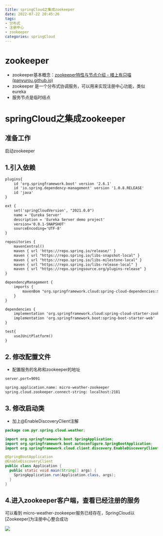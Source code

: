 ```yaml
---
title: springCloud之集成zookeeper
date: 2022-07-22 20:45:26
tags:
- 分布式
- 注册中心
- zookeeper
categories: springCloud
---
```


# zookeeper

- zookeeper基本概念：[zookeeper特性与节点介绍 - 楼上有只喵 (panyurou.github.io)](https://panyurou.github.io/2021/09/22/zookeeper特性与节点介绍/)
- zookeeper 是一个分布式协调服务，可以用来实现注册中心功能，类似eureka
- 服务节点是临时结点



# springCloud之集成zookeeper

## 准备工作

启动zookeeper

## 1.引入依赖

```xml
plugins{
	id 'org.springframework.boot' version '2.6.1'
	id 'io.spring.dependency-management' version '1.0.8.RELEASE'
	id 'java'
}

ext {
	set('springCloudVersion', "2021.0.0")
	name = 'Eureka Server'
	description = 'Eureka Server demo project'
	version='0.0.1-SNAPSHOT'
	sourceEncoding='UTF-8'
}

repositories {
	mavenCentral()
	maven { url 'https://repo.spring.io/release/' }
	maven { url "https://repo.spring.io/libs-snapshot-local" }
	maven { url "https://repo.spring.io/libs-milestone-local" }
	maven { url "https://repo.spring.io/libs-release-local" }
	maven { url "https://repo.springsource.org/plugins-release" }
}

dependencyManagement {
	imports {
		mavenBom "org.springframework.cloud:spring-cloud-dependencies:${springCloudVersion}"
	}
}

dependencies {
	implementation 'org.springframework.cloud:spring-cloud-starter-zookeeper-discovery'
	implementation 'org.springframework.boot:spring-boot-starter-web'
}

test{
	useJUnitPlatform()
}
```

## 2. 修改配置文件

- 配置服务的名称和zookeeper的地址

```xml
server.port=9091

spring.application.name: micro-weather-zookeeper
spring.cloud.zookeeper.connect-string: localhost:2181
```

## 3. 修改启动类

- 加上@EnableDiscoveryClient注解

```java
package com.pyr.spring.cloud.weather;

import org.springframework.boot.SpringApplication;
import org.springframework.boot.autoconfigure.SpringBootApplication;
import org.springframework.cloud.client.discovery.EnableDiscoveryClient;

@SpringBootApplication
@EnableDiscoveryClient
public class Application {
  public static void main(String[] args) {
    SpringApplication.run(Application.class, args);
  }
}

```



## 4.进入zookeeper客户端，查看已经注册的服务

可以看到 micro-weather-zookeeper服务已经存在，SpringCloud以[Zookeeper]为注册中心整合成功

![](https://tva1.sinaimg.cn/large/e6c9d24ely1h5fhw2g43sj21ew0dk0wm.jpg)
